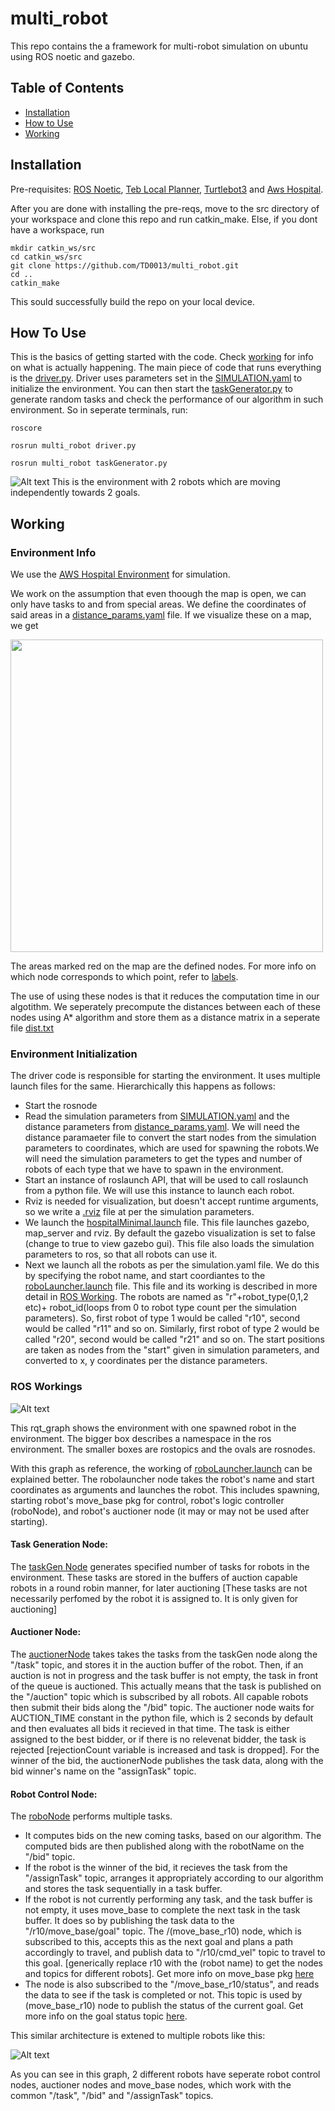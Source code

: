 # multi_robot

This repo contains the a framework for multi-robot simulation on ubuntu using ROS noetic and gazebo.

## Table of Contents
  * [Installation](#installation)
  * [How to Use](#how-to-use) 
  * [Working](#working)
  


## Installation 
Pre-requisites: [ROS Noetic](http://wiki.ros.org/noetic), [Teb Local Planner](http://wiki.ros.org/teb_local_planner), [Turtlebot3](https://emanual.robotis.com/docs/en/platform/turtlebot3/overview/) and [Aws Hospital](https://github.com/aws-robotics/aws-robomaker-hospital-world).

After you are done with installing the pre-reqs, move to the src directory of your workspace and clone this repo and run catkin_make. Else, if you dont have a workspace, run 
```
mkdir catkin_ws/src
cd catkin_ws/src
git clone https://github.com/TD0013/multi_robot.git
cd ..
catkin_make
```
This sould successfully build the repo on your local device.

## How To Use
This is the basics of getting started with the code. Check [working](#working) for info on what is actually happening.
The main piece of code that runs everything is the [driver.py](./src/driver.py). Driver uses parameters set in the [SIMULATION.yaml](./param/SIMULATION.yaml) to initialize the environment. You can then start the [taskGenerator.py](./src/taskGenerator.py) to generate random tasks and check the performance of our algorithm in such environment.
So in seperate terminals, run:
```
roscore
```
```
rosrun multi_robot driver.py
```
```
rosrun multi_robot taskGenerator.py
```
![Alt text](images/2RobotSim.png)
This is the environment with 2 robots which are moving independently towards 2 goals.

## Working
### Environment Info
We use the [AWS Hospital Environment](https://github.com/aws-robotics/aws-robomaker-hospital-world) for simulation. 

We work on the assumption that even thoough the map is open, we can only have tasks to and from special areas. We define the coordinates of said areas in a [distance_params.yaml](./param/distance_params.yaml) file. If we visualize these on a map, we get 

<img src ="images/label.jpeg" width = "500">

The areas marked red on the map are the defined nodes. For more info on which node corresponds to which point, refer to [labels](/images/labels). 

The use of using these nodes is that it reduces the computation time in our algotithm. We seperately precompute the distances between each of these nodes using A* algorithm and store them as a distance matrix in a seperate file [dist.txt](/param/dist.txt)


### Environment Initialization
The driver code is responsible for starting the environment. It uses multiple launch files for the same. Hierarchically this happens as follows:

* Start the rosnode
* Read the simulation parameters from [SIMULATION.yaml](param/SIMULATION.yaml) and the distance parameters from [distance_params.yaml](param/distance_params.yaml). We will need the distance paramaeter file to convert the start nodes from the simulation parameters to coordinates, which are used for spawning the robots.We will need the simulation parameters to get the types and number of robots of each type that we have to spawn in the environment.
* Start an instance of roslaunch API, that will be used to call roslaunch from a python file. We will use this instance to launch each robot.
* Rviz is needed for visualization, but doesn't accept runtime arguments, so we write a [.rviz](/rviz/TD_rviz.rviz) file at per the simulation parameters.
* We launch the  [hospitalMinimal.launch](launch/hospitalMinimal.launch) file. This file launches gazebo, map_server and rviz. By default the gazebo visualization is set to false (change to true to view gazebo gui). This file also loads the simulation parameters to ros, so that all robots can use it.
* Next we launch all the robots as per the simulation.yaml file. We do this by specifying the robot name, and start coordiantes to the [roboLauncher.launch](launch/TD_roboLauncher.launch) file. This file and its working is described in more detail in [ROS Working](#ros-workings). The robots are named as "r"+robot_type(0,1,2 etc)+ robot_id(loops from 0 to robot type count per the simulation parameters). So, first robot of type 1 would be called "r10", second would be called "r11" and so on. Similarly, first robot of type 2 would be called "r20", second would be called "r21" and so on. The start positions are taken as nodes from the "start" given in simulation parameters, and converted to x, y coordinates per the distance parameters.


### ROS Workings
![Alt text](images/rosgraph.png)

This rqt_graph shows the environment with one spawned robot in the environment. The bigger box describes a namespace in the ros environment. The smaller boxes are rostopics and the ovals are rosnodes.

With this graph as reference, the working of [roboLauncher.launch](launch/TD_roboLauncher.launch) can be explained better. The robolauncher node takes the robot's name and start coordinates as arguments and launches the robot. This includes spawning, starting robot's move_base pkg for control, robot's logic controller (roboNode), and robot's auctioner node (it may or may not be used after starting).

#### **Task Generation Node:**
The [taskGen Node](src/taskGenerator.py) generates specified number of tasks for robots in the environment. These tasks are stored in the buffers of auction capable robots in a round robin manner, for later auctioning [These tasks are not necessarily perfomed by the robot it is assigned to. It is only given for auctioning]

#### **Auctioner Node:**
The [auctionerNode](src/auctionerNode.py) takes takes the tasks from the taskGen node along the "/task" topic, and stores it in the auction buffer of the robot. Then, if an auction is not in progress and the task buffer is not empty, the task in front of the queue is auctioned. This actually means that the task is published on the "/auction" topic which is subscribed by all robots. All capable robots then submit their bids along the "/bid" topic. The auctioner node waits for AUCTION_TIME constant in the python file, which is 2 seconds by default and then evaluates all bids it recieved in that time. The task is either assigned to the best bidder, or if there is no relevenat bidder, the task is rejected [rejectionCount variable is increased and task is dropped]. For the winner of the bid, the auctionerNode publishes the task data, along with the bid winner's name on the "assignTask" topic.

#### **Robot Control Node:**
The [roboNode](src/roboNode_STN.py) performs multiple tasks.

* It computes bids on the new coming tasks, based on our algorithm. The computed bids are then published along with the robotName on the "/bid" topic.
* If the robot is the winner of the bid, it recieves the task from the "/assignTask" topic,  arranges it appropriately according to our algorithm and stores the task sequentially in a task buffer.
* If the robot is not currently performing any task, and the task buffer is not empty, it uses move_base to complete the next task in the task buffer. It does so by publishing the task data to the "/r10/move_base/goal" topic. The /(move_base_r10) node, which is subscribed to this, accepts this as the next goal and plans a path accordingly to travel, and publish data to "/r10/cmd_vel" topic to travel to this goal. [generically replace r10 with the (robot name) to get the nodes and topics for different robots]. Get more info on move_base pkg [here](http://wiki.ros.org/move_base)
* The node is also subscribed to the "/move_base_r10/status", and reads the data to see if the task is completed or not. This topic is used by (move_base_r10) node to publish the status of the current goal. Get more info on the goal status topic [here](http://docs.ros.org/en/kinetic/api/actionlib_msgs/html/msg/GoalStatus.html).

This similar architecture is extened to multiple robots like this: 

![Alt text](images/rosgraph_2robot.png)

As you can see in this graph, 2 different robots have seperate robot control nodes, auctioner nodes and move_base nodes, which work with the common "/task", "/bid" and "/assignTask" topics.